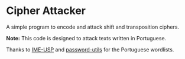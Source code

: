 # Cipher Attacker

A simple program to encode and attack shift and transposition ciphers.

**Note:** This code is designed to attack texts written in Portuguese.

Thanks to [IME-USP](https://www.ime.usp.br/~pf/dicios/) and [password-utils](https://github.com/0xc0da/password-utils/tree/master/wordlists) for the Portuguese wordlists.
